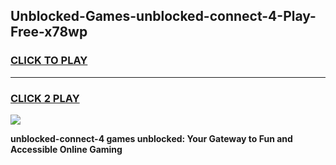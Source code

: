 
## Unblocked-Games-unblocked-connect-4-Play-Free-x78wp
<h3>
<a href="https://premium76.site?title=unblocked-connect-4&ref=10A">CLICK TO PLAY</a></h3>
<hr>

<h3>
<a href="https://premium76.site?title=unblocked-connect-4&ref=10A">CLICK 2 PLAY</a>
  
</h3>

<a href="https://premium76.site?title=unblocked-connect-4&ref=10A"><img src="https://clearcache.store/games.png"></a>


**unblocked-connect-4 games unblocked: Your Gateway to Fun and Accessible Online Gaming**
